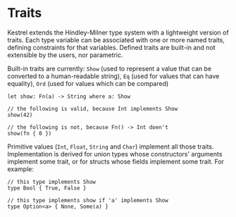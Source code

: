 # Traits

<!-- TODO update to new specs -->

Kestrel extends the Hindley-Milner type system with a lightweight version of traits. Each type variable can be associated with one or more named traits, defining constraints for that variables.
Defined traits are built-in and not extensible by the users, nor parametric.

Built-in traits are currently: `Show` (used to represent a value that can be converted to a human-readable string), `Eq` (used for values that can have equality), `Ord` (used for values which can be compared)

```kestrel
let show: Fn(a) -> String where a: Show

// the following is valid, because Int implements Show
show(42)

// the following is not, because Fn() -> Int doen't
show(fn { 0 })
```

Primitive values (`Int`, `Float`, `String` and `Char`) implement all those traits.
Implementation is derived for union types whose constructors' arguments implement some trait, or for structs whose fields implement some trait. For example:

```kestrel
// this type implements Show
type Bool { True, False }

// this type implements show if 'a' implements Show
type Option<a> { None, Some(a) }
```
